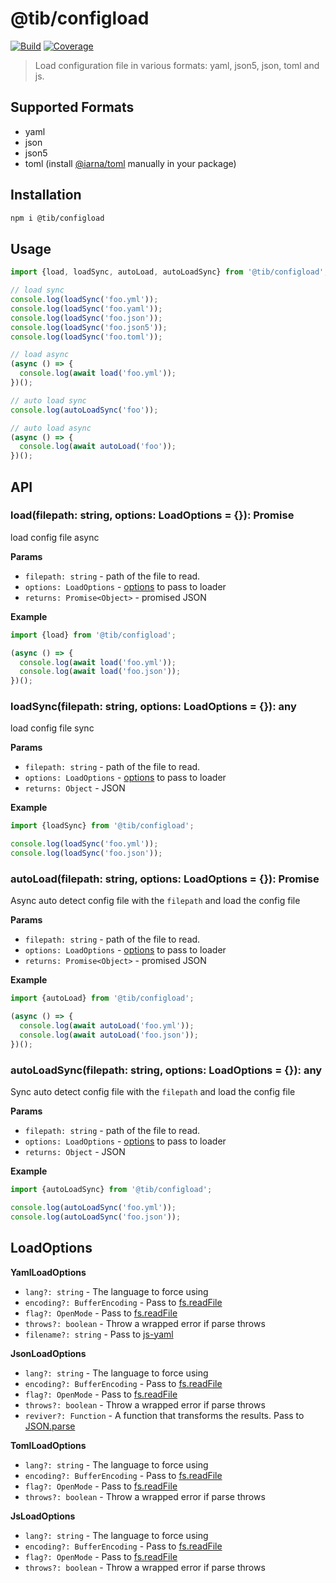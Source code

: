 # @tib/configload

[![Build](https://gitr.net/tibjs/configload/badges/master/pipeline.svg)](https://gitr.net/tibjs/configload)
[![Coverage](https://gitr.net/tibjs/configload/badges/master/coverage.svg)](https://gitr.net/tibjs/configload)

> Load configuration file in various formats: yaml, json5, json, toml and js.

## Supported Formats

- yaml
- json
- json5
- toml (install [@iarna/toml](https://github.com/iarna/iarna-toml) manually in
  your package)

## Installation

```bash
npm i @tib/configload
```

## Usage

```ts
import {load, loadSync, autoLoad, autoLoadSync} from '@tib/configload';

// load sync
console.log(loadSync('foo.yml'));
console.log(loadSync('foo.yaml'));
console.log(loadSync('foo.json'));
console.log(loadSync('foo.json5'));
console.log(loadSync('foo.toml'));

// load async
(async () => {
  console.log(await load('foo.yml'));
})();

// auto load sync
console.log(autoLoadSync('foo'));

// auto load async
(async () => {
  console.log(await autoLoad('foo'));
})();
```

## API

### load(filepath: string, options: LoadOptions = {}): Promise<any>

load config file async

**Params**

- `filepath: string` - path of the file to read.
- `options: LoadOptions` - [options](#loadoptions) to pass to loader
- `returns: Promise<Object>` - promised JSON

**Example**

```ts
import {load} from '@tib/configload';

(async () => {
  console.log(await load('foo.yml'));
  console.log(await load('foo.json'));
})();
```

### loadSync(filepath: string, options: LoadOptions = {}): any

load config file sync

**Params**

- `filepath: string` - path of the file to read.
- `options: LoadOptions` - [options](#loadoptions) to pass to loader
- `returns: Object` - JSON

**Example**

```ts
import {loadSync} from '@tib/configload';

console.log(loadSync('foo.yml'));
console.log(loadSync('foo.json'));
```

### autoLoad(filepath: string, options: LoadOptions = {}): Promise<any>

Async auto detect config file with the `filepath` and load the config file

**Params**

- `filepath: string` - path of the file to read.
- `options: LoadOptions` - [options](#loadoptions) to pass to loader
- `returns: Promise<Object>` - promised JSON

**Example**

```ts
import {autoLoad} from '@tib/configload';

(async () => {
  console.log(await autoLoad('foo.yml'));
  console.log(await autoLoad('foo.json'));
})();
```

### autoLoadSync(filepath: string, options: LoadOptions = {}): any

Sync auto detect config file with the `filepath` and load the config file

**Params**

- `filepath: string` - path of the file to read.
- `options: LoadOptions` - [options](#loadoptions) to pass to loader
- `returns: Object` - JSON

**Example**

```ts
import {autoLoadSync} from '@tib/configload';

console.log(autoLoadSync('foo.yml'));
console.log(autoLoadSync('foo.json'));
```

## LoadOptions

**YamlLoadOptions**

- `lang?: string` - The language to force using
- `encoding?: BufferEncoding` - Pass to
  [fs.readFile](https://nodejs.org/api/fs.html#fs_fspromises_readfile_path_options)
- `flag?: OpenMode` - Pass to
  [fs.readFile](https://nodejs.org/api/fs.html#fs_fspromises_readfile_path_options)
- `throws?: boolean` - Throw a wrapped error if parse throws
- `filename?: string` - Pass to
  [js-yaml](https://github.com/nodeca/js-yaml#safeload-string---options-)

**JsonLoadOptions**

- `lang?: string` - The language to force using
- `encoding?: BufferEncoding` - Pass to
  [fs.readFile](https://nodejs.org/api/fs.html#fs_fspromises_readfile_path_options)
- `flag?: OpenMode` - Pass to
  [fs.readFile](https://nodejs.org/api/fs.html#fs_fspromises_readfile_path_options)
- `throws?: boolean` - Throw a wrapped error if parse throws
- `reviver?: Function` - A function that transforms the results. Pass to
  [JSON.parse](https://developer.mozilla.org/en-US/docs/Web/JavaScript/Reference/Global_Objects/JSON/parse)

**TomlLoadOptions**

- `lang?: string` - The language to force using
- `encoding?: BufferEncoding` - Pass to
  [fs.readFile](https://nodejs.org/api/fs.html#fs_fspromises_readfile_path_options)
- `flag?: OpenMode` - Pass to
  [fs.readFile](https://nodejs.org/api/fs.html#fs_fspromises_readfile_path_options)
- `throws?: boolean` - Throw a wrapped error if parse throws

**JsLoadOptions**

- `lang?: string` - The language to force using
- `encoding?: BufferEncoding` - Pass to
  [fs.readFile](https://nodejs.org/api/fs.html#fs_fspromises_readfile_path_options)
- `flag?: OpenMode` - Pass to
  [fs.readFile](https://nodejs.org/api/fs.html#fs_fspromises_readfile_path_options)
- `throws?: boolean` - Throw a wrapped error if parse throws
